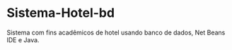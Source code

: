 # Sistema-Hotel-bd
 Sistema com fins acadêmicos de hotel usando banco de dados, Net Beans IDE e Java.
